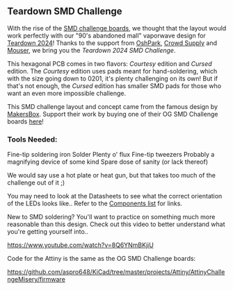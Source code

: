 ## Teardown SMD Challenge

With the rise of the [SMD challenge boards](https://hackaday.com/2019/11/18/a-newbie-takes-the-smd-challenge-at-supercon/), we thought that the layout would work perfectly with our "90's abandoned mall" vaporwave design for [Teardown 2024](https://www.crowdsupply.com/teardown/portland-2024)! Thanks to the support from [OshPark](https://oshpark.com/), [Crowd Supply](https://www.crowdsupply.com/) and [Mouser](https://www.mouser.com/), we bring you the *Teardown 2024 SMD Challenge*. 

This hexagonal PCB comes in two flavors: *Courtesy* edition and *Cursed* edition.  The *Courtesy* edition uses pads meant for hand-soldering, which with the size going down to 0201, it's plenty challenging on its own! But if that's not enough, the *Cursed* edition has smaller SMD pads for those who want an even more impossible challenge. 

This SMD challenge layout and concept came from the famous design by [MakersBox](https://www.tindie.com/stores/makersbox/).  Support their work by buying one of their OG SMD Challenge boards [here](https://www.tindie.com/products/MakersBox/smd-challenge/)!

### Tools Needed:
Fine-tip soldering iron
Solder
Plenty o' flux
Fine-tip tweezers
Probably a magnifying device of some kind
Spare dose of sanity (or lack thereof)

We would say use a hot plate or heat gun, but that takes too much of the challenge out of it ;)

You may need to look at the Datasheets to see what the correct orientation of the LEDs looks like.. 
Refer to the [Components list](https://github.com/Drc3p0/TeardownSMD/blob/main/Components.md) for links. 

New to SMD soldering?  You'll want to practice on something much more reasonable than this design. Check out this video to better understand what you're getting yourself into.. 

https://www.youtube.com/watch?v=8Q6YNmBKjiU

Code for the Attiny is the same as the OG SMD Challenge boards: 

https://github.com/aspro648/KiCad/tree/master/projects/Attiny/AttinyChallengeMisery/firmware 

